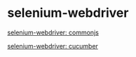 # selenium-webdriver

[selenium-webdriver: commonjs](https://github.com/xgirma/e2e_test_recipes/tree/master/configuration/selenium-webdriver/selenium-webdriver-commonjs)

[selenium-webdriver: cucumber](https://github.com/xgirma/e2e_test_recipes/tree/master/configuration/selenium-webdriver/selenium-webdriver-cucumber)
